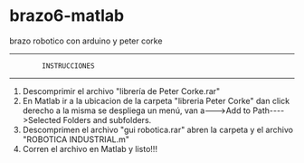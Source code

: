 # brazo6-matlab
brazo robotico con arduino y peter corke

**********************************************************
            INSTRUCCIONES
**********************************************************

1. Descomprimir el archivo "librería de Peter Corke.rar"
2. En Matlab ir a la ubicacion de la carpeta "libreria Peter Corke" dan click derecho a la misma 
se despliega un menú, van a--->Add to Path---->Selected Folders and subfolders.
3. Descomprimen el archivo "gui robotica.rar" abren la carpeta y el archivo "ROBOTICA INDUSTRIAL.m"
4. Corren el archivo en Matlab y listo!!! 

